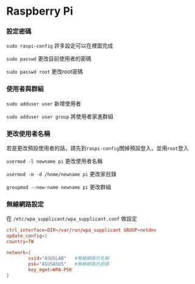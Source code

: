 Raspberry Pi 
=============

### 設定密碼

`sudo raspi-config` 許多設定可以在裡面完成

`sudo passwd`	更改目前使用者的密碼

`sudo passwd root`  更改root密碼

### 使用者與群組

`sudo adduser user`  新增使用者

`sudo adduser user group` 將使用者家進群組

### 更改使用者名稱

若是更改預設使用者的話，請先到`raspi-config`關掉預設登入，並用`root`登入

`usermod -l newname pi`  更改使用者名稱

`usermod -m -d /home/newname pi`  更改家目錄

`groupmod --new-name newname pi`  更改群組

### 無線網路設定

在 `/etc/wpa_supplicant/wpa_supplicant.conf` 做設定

```conf
ctrl_interface=DIR=/var/run/wpa_supplicant GROUP=netdev
update_config=1
country=TW

network={
        ssid="ASUSLAB"   #無線網路的名稱
        psk="ASUSASUS"   #無線網路的密碼
        key_mgmt=WPA-PSK
}
```